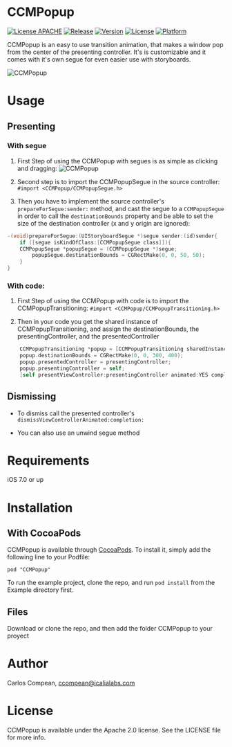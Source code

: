 # CCMPopup

[![License APACHE](https://img.shields.io/hexpm/l/plug.svg)](https://github.com/cacmartinez/CCMPopup/blob/master/LICENSE)
[![Release](https://img.shields.io/github/release/cacmartinez/CCMPopup.svg)](https://github.com/cacmartinez/CCMPopup)
[![Version](https://img.shields.io/cocoapods/v/CCMPopup.svg?style=flat)](http://cocoadocs.org/docsets/CCMPopup)
[![License](https://img.shields.io/cocoapods/l/CCMPopup.svg?style=flat)](http://cocoadocs.org/docsets/CCMPopup)
[![Platform](https://img.shields.io/cocoapods/p/CCMPopup.svg?style=flat)](http://cocoadocs.org/docsets/CCMPopup)

CCMPopup is an easy to use transition animation, that makes a window pop from the center of the presenting controller. It's is customizable and it comes with it's own segue for even easier use with storyboards.

![CCMPopup](https://github.com/cacmartinez/CCMPopup/blob/master/Screenshots/demoGif.gif)

# Usage

## Presenting

### With segue

1. First Step of using the CCMPopup with segues is as simple as clicking and dragging:
![CCMPopup](https://github.com/cacmartinez/CCMPopup/blob/master/Screenshots/usingSeguesDemo.gif)

2. Second step is to import the CCMPopupSegue in the source controller: `#import <CCMPopup/CCMPopupSegue.h>`

3. Then you have to implement the source controller's `prepareForSegue:sender:` method, and cast the segue to a `CCMPopupSegue` in order to call the `destinationBounds` property and be able to set the size of the destination controller (x and y origin are ignored):

```Objective-C
-(void)prepareForSegue:(UIStoryboardSegue *)segue sender:(id)sender{
    if ([segue isKindOfClass:[CCMPopupSegue class]]){
	CCMPopupSegue *popupSegue = (CCMPopupSegue *)segue;
        popupSegue.destinationBounds = CGRectMake(0, 0, 50, 50);
    }
}
```

### With code:

1. First Step of using the CCMPopup with code is to import the CCMPopupTransitioning: `#import <CCMPopup/CCMPopupTransitioning.h>`

2. Then in your code you get the shared instance of CCMPopupTransitioning, and assign the destinationBounds, the presentingController, and the presentedController

```Objective-C
    CCMPopupTransitioning *popup = [CCMPopupTransitioning sharedInstance];
    popup.destinationBounds = CGRectMake(0, 0, 300, 400);
    popup.presentedController = presentingController;
    popup.presentingController = self;
    [self presentViewController:presentingController animated:YES completion:nil];
```

## Dismissing

* To dismiss call the presented controller's `dismissViewControllerAnimated:completion:`

* You can also use an unwind segue method

# Requirements

iOS 7.0 or up

# Installation

## With CocoaPods

CCMPopup is available through [CocoaPods](http://cocoapods.org). To install
it, simply add the following line to your Podfile:

    pod "CCMPopup"

To run the example project, clone the repo, and run `pod install` from the Example directory first.

## Files

Download or clone the repo, and then add the folder CCMPopup to your proyect

# Author

Carlos Compean, ccompean@icalialabs.com

# License

CCMPopup is available under the Apache 2.0 license. See the LICENSE file for more info.

